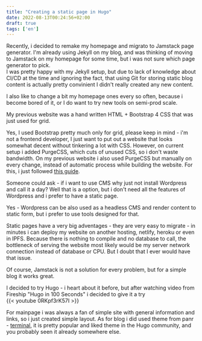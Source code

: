 ```yaml
---
title: "Creating a static page in Hugo"
date: 2022-08-13T00:24:56+02:00
draft: true
tags: ['en']
---
```


Recently, i decided to remake my homepage and migrato to Jamstack page generator. I'm already using Jekyll on my blog, and was thinking of moving to Jamstack on my homepage for some time, but i was not sure which page generator to pick.  
I was pretty happy with my Jekyll setup, but due to lack of knowledge about CI/CD at the time and ignoring the fact, that using Git for storing static blog content is actually pretty convinient I didn't really created any new content.

I also like to change a bit my homepage ones every so often, because i become bored of it, or I do want to try new tools on semi-prod scale.

My previous website was a hand written HTML + Bootstrap 4 CSS that was just used for grid.

Yes, I used Bootstrap pretty much only for grid, please keep in mind - i'm not a frontend developer, I just want to put out a website that looks somewhat decent without tinkering a lot with CSS. However, on current setup i added PurgeCSS, which cuts of unused CSS, so i don't waste bandwidth. On my previous website i also used PurgeCSS but manually on every change, instead of automatic process while building the website.
For this, i just followed [this guide](https://purgecss.com/guides/hugo.html).

Someone could ask - if i want to use CMS why just not install Wordpress and call it a day? Well that is a option, but i don't need all the features of Wordpress and i prefer to have a static page.

Yes - Wordpress can be also used as a headless CMS and render content to static form, but i prefer to use tools designed for that.

Static pages have a very big adventages - they are very easy to migrate - in minutes i can deploy my website on another hosting, netlify, heroku or even in IPFS. Because there is nothing to compile and no database to call, the bottleneck of serving the website most likely would be my server network connection instead of database or CPU. But I doubt that I ever would have that issue.

Of course, Jamstack is not a solution for every problem, but for a simple blog it works great.

I decided to try Hugo - i heart about it before, but after watching video from Fireship "Hugo in 100 Seconds" i decided to give it a try  
{{< youtube 0RKpf3rK57I >}}

For mainpage i was always a fan of simple site with general information and links, so i just created simple layout. As for blog i did used theme from panr - [terminal](https://github.com/panr/hugo-theme-terminal), it is pretty popular and liked theme in the Hugo community, and you probably seen it already somewhere else.

